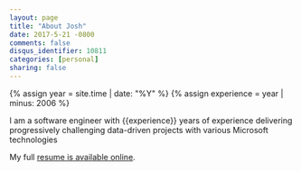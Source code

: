 ```yaml
---
layout: page
title: "About Josh"
date: 2017-5-21 -0800
comments: false
disqus_identifier: 10811
categories: [personal]
sharing: false
---
```


{% assign year = site.time | date: "%Y" %}
{% assign experience = year | minus: 2006 %}

I am a software engineer with {{experience}} years of experience delivering
progressively challenging data-driven projects with various Microsoft
technologies

My full [resume is available online](http://jquintus.azurewebsites.net/).
